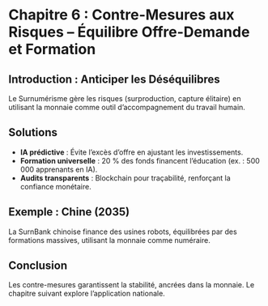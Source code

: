
# Chapitre 6 : Contre-Mesures aux Risques – Équilibre Offre-Demande et Formation

## Introduction : Anticiper les Déséquilibres

Le Surnumérisme gère les risques (surproduction, capture élitaire) en utilisant la monnaie comme outil d’accompagnement du travail humain. <!-- NOTE : Ajouter un risque spécifique à l'Afrique, ex. : volatilité des matières premières -->

## Solutions

- **IA prédictive** : Évite l’excès d’offre en ajustant les investissements.  
- **Formation universelle** : 20 % des fonds financent l’éducation (ex. : 500 000 apprenants en IA).  
- **Audits transparents** : Blockchain pour traçabilité, renforçant la confiance monétaire. <!-- NOTE : Inclure un exemple de formation en Afrique, ex. : programme IA au Kenya -->

## Exemple : Chine (2035)

La SurnBank chinoise finance des usines robots, équilibrées par des formations massives, utilisant la monnaie comme numéraire. <!-- NOTE : Ajouter un exemple africain, ex. : équilibre offre-demande au Nigeria pour le pétrole -->

## Conclusion

Les contre-mesures garantissent la stabilité, ancrées dans la monnaie. Le chapitre suivant explore l’application nationale. <!-- NOTE : Transition vers un pilote africain -->